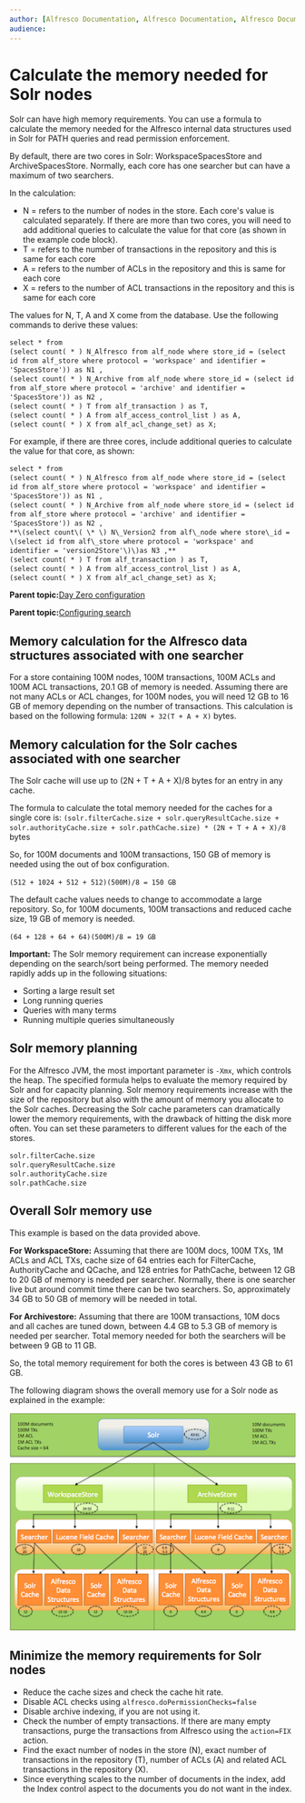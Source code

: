 ```yaml
---
author: [Alfresco Documentation, Alfresco Documentation, Alfresco Documentation, Alfresco Documentation]
audience: 
---
```


# Calculate the memory needed for Solr nodes

Solr can have high memory requirements. You can use a formula to calculate the memory needed for the Alfresco internal data structures used in Solr for PATH queries and read permission enforcement.

By default, there are two cores in Solr: WorkspaceSpacesStore and ArchiveSpacesStore. Normally, each core has one searcher but can have a maximum of two searchers.

In the calculation:

-   N = refers to the number of nodes in the store. Each core's value is calculated separately. If there are more than two cores, you will need to add additional queries to calculate the value for that core \(as shown in the example code block\).
-   T = refers to the number of transactions in the repository and this is same for each core
-   A = refers to the number of ACLs in the repository and this is same for each core
-   X = refers to the number of ACL transactions in the repository and this is same for each core

The values for N, T, A and X come from the database. Use the following commands to derive these values:

```
select * from
(select count( * ) N_Alfresco from alf_node where store_id = (select id from alf_store where protocol = 'workspace' and identifier = 'SpacesStore')) as N1 ,
(select count( * ) N_Archive from alf_node where store_id = (select id from alf_store where protocol = 'archive' and identifier = 'SpacesStore')) as N2 ,
(select count( * ) T from alf_transaction ) as T,
(select count( * ) A from alf_access_control_list ) as A,
(select count( * ) X from alf_acl_change_set) as X;
```

For example, if there are three cores, include additional queries to calculate the value for that core, as shown:

```
select * from
(select count( * ) N_Alfresco from alf_node where store_id = (select id from alf_store where protocol = 'workspace' and identifier = 'SpacesStore')) as N1 ,
(select count( * ) N_Archive from alf_node where store_id = (select id from alf_store where protocol = 'archive' and identifier = 'SpacesStore')) as N2 ,
**\(select count\( \* \) N\_Version2 from alf\_node where store\_id = \(select id from alf\_store where protocol = 'workspace' and identifier = 'version2Store'\)\)as N3 ,** 
(select count( * ) T from alf_transaction ) as T,
(select count( * ) A from alf_access_control_list ) as A,
(select count( * ) X from alf_acl_change_set) as X;
```

**Parent topic:**[Day Zero configuration](../concepts/zeroday-config.md)

**Parent topic:**[Configuring search](../concepts/solr-home.md)

## Memory calculation for the Alfresco data structures associated with one searcher

For a store containing 100M nodes, 100M transactions, 100M ACLs and 100M ACL transactions, 20.1 GB of memory is needed. Assuming there are not many ACLs or ACL changes, for 100M nodes, you will need 12 GB to 16 GB of memory depending on the number of transactions. This calculation is based on the following formula: `120N + 32(T + A + X)` bytes.

## Memory calculation for the Solr caches associated with one searcher

The Solr cache will use up to \(2N + T + A + X\)/8 bytes for an entry in any cache.

The formula to calculate the total memory needed for the caches for a single core is: `(solr.filterCache.size + solr.queryResultCache.size + solr.authorityCache.size + solr.pathCache.size) * (2N + T + A + X)/8` bytes

So, for 100M documents and 100M transactions, 150 GB of memory is needed using the out of box configuration.

`(512 + 1024 + 512 + 512)(500M)/8 = 150 GB`

The default cache values needs to change to accommodate a large repository. So, for 100M documents, 100M transactions and reduced cache size, 19 GB of memory is needed.

`(64 + 128 + 64 + 64)(500M)/8 = 19 GB`

**Important:** The Solr memory requirement can increase exponentially depending on the search/sort being performed. The memory needed rapidly adds up in the following situations:

-   Sorting a large result set
-   Long running queries
-   Queries with many terms
-   Running multiple queries simultaneously

## Solr memory planning

For the Alfresco JVM, the most important parameter is `-Xmx`, which controls the heap. The specified formula helps to evaluate the memory required by Solr and for capacity planning. Solr memory requirements increase with the size of the repository but also with the amount of memory you allocate to the Solr caches. Decreasing the Solr cache parameters can dramatically lower the memory requirements, with the drawback of hitting the disk more often. You can set these parameters to different values for the each of the stores.

```
solr.filterCache.size
solr.queryResultCache.size
solr.authorityCache.size
solr.pathCache.size
```

## Overall Solr memory use

This example is based on the data provided above.

**For WorkspaceStore:** Assuming that there are 100M docs, 100M TXs, 1M ACLs and ACL TXs, cache size of 64 entries each for FilterCache, AuthorityCache and QCache, and 128 entries for PathCache, between 12 GB to 20 GB of memory is needed per searcher. Normally, there is one searcher live but around commit time there can be two searchers. So, approximately 34 GB to 50 GB of memory will be needed in total.

**For Archivestore:** Assuming that there are 100M transactions, 10M docs and all caches are tuned down, between 4.4 GB to 5.3 GB of memory is needed per searcher. Total memory needed for both the searchers will be between 9 GB to 11 GB.

So, the total memory requirement for both the cores is between 43 GB to 61 GB.

The following diagram shows the overall memory use for a Solr node as explained in the example:

![](../images/Solr-memory.png)

## Minimize the memory requirements for Solr nodes

-   Reduce the cache sizes and check the cache hit rate.
-   Disable ACL checks using `alfresco.doPermissionChecks=false`
-   Disable archive indexing, if you are not using it.
-   Check the number of empty transactions. If there are many empty transactions, purge the transactions from Alfresco using the `action=FIX` action.
-   Find the exact number of nodes in the store \(N\), exact number of transactions in the repository \(T\), number of ACLs \(A\) and related ACL transactions in the repository \(X\).
-   Since everything scales to the number of documents in the index, add the Index control aspect to the documents you do not want in the index.

